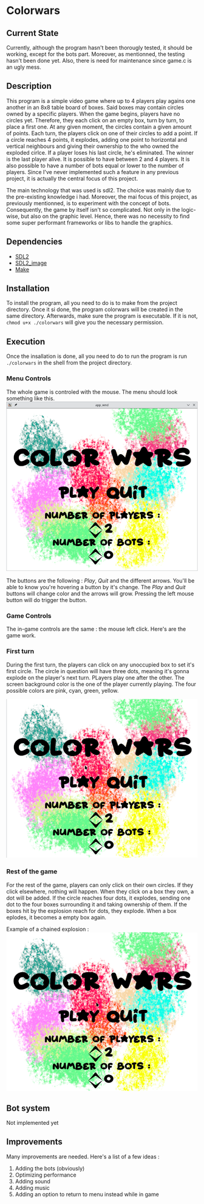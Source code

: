# Colorwars

## Current State

Currently, although the program hasn't been thorougly tested, it should be
working, except for the bots part. Moreover, as mentionned, the testing hasn't
been done yet. Also, there is need for maintenance since game.c is an ugly mess.

## Description
This program is a simple video game where up to 4 players play agains one
another in an 8x8 table board of boxes. Said boxes may contain circles owned by
a specific players. When the game begins, players have no circles yet.
Therefore, they each click on an empty box, turn by turn, to place a first one.
At any given moment, the circles contain a given amount of points. Each turn, 
the players click on one of their circles to add a point. If a circle reaches 4 
points, it explodes, adding one point to horizontal and vertical neighbours and 
giving their ownership to the who owned the exploded cirlce. If a player loses 
his last circle, he's eliminated. The winner is the last player alive. It is
possible to have between 2 and 4 players. It is also possible to have a number
of bots equal or lower to the number of players. Since I've never implemented
such a feature in any previous project, it is actually the central focus of 
this project.

The main technology that was used is sdl2. The choice was mainly due to the
pre-existing knowledge i had. Moreover, the mai focus of this project, as
previously mentionned, is to experiment with the concept of bots. Consequently,
the game by itself isn't so complicated. Not only in the logic-wise, but also on
the graphic level. Hence, there was no necessity to find some super performant
frameworks or libs to handle the graphics.


## Dependencies

 * [SDL2](https://www.libsdl.org/)
 * [SDL2_image](https://wiki.libsdl.org/SDL2_image/FrontPage)
 * [Make](https://www.gnu.org/software/make/)


## Installation

To install the program, all you need to do is to make from the project
directory. Once it si done, the program colorwars will be created in the same
directory. Afterwards, make sure the program is executable. If it is not,
`chmod u+x ./colorwars` will give you the necessary permission.


## Execution

Once the insallation is done, all you need to do to run the program is run
`./colorwars` in the shell from the project directory.

### Menu Controls

The whole game is controled with the mouse. The menu should look something like
this.
![Image of the menu](assets/doc/menu.png)

The buttons are the following : *Play*, *Quit* and the different arrows.
You'll be able to know you're hovering a button by it's change. The *Play*
and *Quit* buttons will change color and the arrows will grow. Pressing
the left mouse button will do trigger the button.


### Game Controls

The in-game controls are the same : the mouse left click. Here's are the game
work. 

### First turn

During the first turn, the players can click on any unoccupied box to set
it's first circle. The circle in question will have three dots, meaning it's
gonna explode on the player's next turn. PLayers play one after the other. The
screen background color is the one of the player currently playing. The four
possible colors are pink, cyan, green, yellow.

![GIF example of the game's first turn](assets/doc/game_example_first_turn.gif)

### Rest of the game

For the rest of the game, players can only click on their own circles. If they
click elsewhere, nothing will happen. When they click on a box they own, a dot
will be added. If the circle reaches four dots, it explodes, sending one dot to
the four boxes surrounding it and taking ownership of them. If the boxes hit by
the explosion reach for dots, they explode. When a box eplodes, it becomes a
empty box again.

Example of a chained explosion :
![GIF example of a chainde explosion](assets/doc/game_example_chained_explosion.gif)


## Bot system

Not implemented yet

## Improvements

Many improvements are needed. Here's a list of a few ideas :

 1. Adding the bots (obviously)
 2. Optimizing performance
 3. Adding sound
 4. Adding music
 5. Adding an option to return to menu instead while in game























